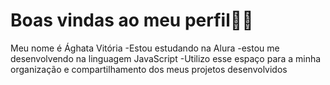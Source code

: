 # Boas vindas ao meu perfil💙💙
Meu nome é Ághata Vitória
-Estou estudando na Alura
-estou me desenvolvendo na linguagem JavaScript
-Utilizo esse espaço para a minha organização e compartilhamento dos meus projetos desenvolvidos 
